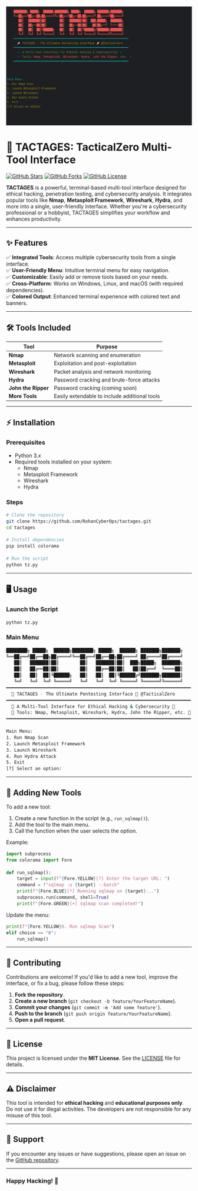 ![TACTAGES](image.png)
# 🚀 TACTAGES: TacticalZero Multi-Tool Interface

[![GitHub Stars](https://img.shields.io/github/stars/RohanCyberOps/tactages?style=for-the-badge)](https://github.com/RohanCyberOps/tactages/stargazers) [![GitHub Forks](https://img.shields.io/github/forks/RohanCyberOps/tactages?style=for-the-badge)](https://github.com/RohanCyberOps/tactages/network/members) [![GitHub License](https://img.shields.io/github/license/RohanCyberOps/tactages?style=for-the-badge)](LICENSE)

**TACTAGES** is a powerful, terminal-based multi-tool interface designed for ethical hacking, penetration testing, and cybersecurity analysis. It integrates popular tools like **Nmap**, **Metasploit Framework**, **Wireshark**, **Hydra**, and more into a single, user-friendly interface. Whether you're a cybersecurity professional or a hobbyist, TACTAGES simplifies your workflow and enhances productivity.

---

## ✨ Features

✅ **Integrated Tools**: Access multiple cybersecurity tools from a single interface.  
✅ **User-Friendly Menu**: Intuitive terminal menu for easy navigation.  
✅ **Customizable**: Easily add or remove tools based on your needs.  
✅ **Cross-Platform**: Works on Windows, Linux, and macOS (with required dependencies).  
✅ **Colored Output**: Enhanced terminal experience with colored text and banners.  

---

## 🛠️ Tools Included

| Tool                 | Purpose                                      |
|----------------------|----------------------------------------------|
| **Nmap**            | Network scanning and enumeration             |
| **Metasploit**      | Exploitation and post-exploitation           |
| **Wireshark**       | Packet analysis and network monitoring       |
| **Hydra**           | Password cracking and brute-force attacks    |
| **John the Ripper** | Password cracking (coming soon)              |
| **More Tools**      | Easily extendable to include additional tools |

---

## ⚡ Installation

### Prerequisites
- Python 3.x
- Required tools installed on your system:
  - Nmap
  - Metasploit Framework
  - Wireshark
  - Hydra

### Steps
```bash
# Clone the repository
git clone https://github.com/RohanCyberOps/tactages.git
cd tactages

# Install dependencies
pip install colorama

# Run the script
python tz.py
```

---

## 🖥️ Usage

### Launch the Script
```bash
python tz.py
```

### Main Menu
```bash
████████╗ █████╗  ██████╗████████╗ █████╗  ██████╗ ███████╗███████╗
╚══██╔══╝██╔══██╗██╔════╝╚══██╔══╝██╔══██╗██╔════╝ ██╔════╝██╔════╝
   ██║   ███████║██║        ██║   ███████║██║  ███╗█████╗  ███████╗
   ██║   ██╔══██║██║        ██║   ██╔══██║██║   ██║██╔══╝  ╚════██║
   ██║   ██║  ██║╚██████╗   ██║   ██║  ██║╚██████╔╝███████╗███████║
   ╚═╝   ╚═╝  ╚═╝ ╚═════╝   ╚═╝   ╚═╝  ╚═╝ ╚═════╝ ╚══════╝╚══════╝
━━━━━━━━━━━━━━━━━━━━━━━━━━━━━━━━━━━━━━━━━━━━━━━━━━━━━━━━━━━━━━━━━━━━━━
  🚀 TACTAGES - The Ultimate Pentesting Interface 🚀 @TacticalZero
━━━━━━━━━━━━━━━━━━━━━━━━━━━━━━━━━━━━━━━━━━━━━━━━━━━━━━━━━━━━━━━━━━━━━━
  🔹 A Multi-Tool Interface for Ethical Hacking & Cybersecurity 🔹
  🔹 Tools: Nmap, Metasploit, Wireshark, Hydra, John the Ripper, etc. 🔹
━━━━━━━━━━━━━━━━━━━━━━━━━━━━━━━━━━━━━━━━━━━━━━━━━━━━━━━━━━━━━━━━━━━━━━

Main Menu:
1. Run Nmap Scan
2. Launch Metasploit Framework
3. Launch Wireshark
4. Run Hydra Attack
5. Exit
[?] Select an option:
```

---

## 🔧 Adding New Tools

To add a new tool:
1. Create a new function in the script (e.g., `run_sqlmap()`).
2. Add the tool to the main menu.
3. Call the function when the user selects the option.

Example:
```python
import subprocess
from colorama import Fore

def run_sqlmap():
    target = input(f"{Fore.YELLOW}[?] Enter the target URL: ")
    command = f"sqlmap -u {target} --batch"
    print(f"{Fore.BLUE}[*] Running sqlmap on {target}...")
    subprocess.run(command, shell=True)
    print(f"{Fore.GREEN}[+] sqlmap scan completed!")
```

Update the menu:
```python
print(f"{Fore.YELLOW}6. Run sqlmap Scan")
elif choice == "6":
    run_sqlmap()
```

---

## 🤝 Contributing

Contributions are welcome! If you'd like to add a new tool, improve the interface, or fix a bug, please follow these steps:
1. **Fork the repository**.
2. **Create a new branch** (`git checkout -b feature/YourFeatureName`).
3. **Commit your changes** (`git commit -m 'Add some feature'`).
4. **Push to the branch** (`git push origin feature/YourFeatureName`).
5. **Open a pull request**.

---

## 📜 License

This project is licensed under the **MIT License**. See the [LICENSE](LICENSE) file for details.

---

## ⚠️ Disclaimer

This tool is intended for **ethical hacking** and **educational purposes only**. Do not use it for illegal activities. The developers are not responsible for any misuse of this tool.

---

## 💬 Support

If you encounter any issues or have suggestions, please open an issue on the [GitHub repository](https://github.com/RohanCyberOps/tactages/issues).

---

### **Happy Hacking!** 🚀

